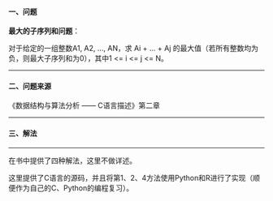 #### 一、问题

**最大的子序列和问题**：

对于给定的一组整数A1, A2, ..., AN，求 Ai + ... + Aj 的最大值（若所有整数均为负，则最大子序列和为0），其中1 <= i <= j <= N。

***

#### 二、问题来源

《数据结构与算法分析 —— C语言描述》第二章

***

#### 三、解法

***

在书中提供了四种解法，这里不做详述。

这里提供了C语言的源码，并且将第1、2、4方法使用Python和R进行了实现（顺便作为自己的C、Python的编程复习）。
